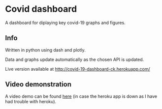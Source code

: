 # Covid dashboard
A dashboard for diplaying key covid-19 graphs and figures. 

## Info
Written in python using dash and plotly. 

Data and graphs update automatically as the chosen API is updated. 

Live version available at http://covid-19-dashboard-ck.herokuapp.com/

## Video demonstration
A video demo can be found [here](https://streamable.com/axis7m) (in case the heroku app is down as I have had trouble with heroku).
